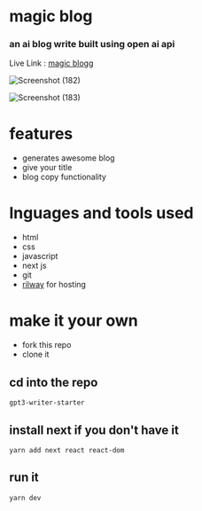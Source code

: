 # magic blog
### an ai blog write built using open ai api

Live Link  : [magic blogg](https://magic-blogg.up.railway.app/)

![Screenshot (182)](https://user-images.githubusercontent.com/66735394/212326109-6f9b9ee2-ab6b-4859-a692-7811a6c71694.png)

![Screenshot (183)](https://user-images.githubusercontent.com/66735394/212326207-b4f72dc3-b7a9-4bfb-b32b-70e641760c4a.png)

# features
- generates awesome blog
- give your title
- blog copy functionality

# lnguages and tools used
- html
- css
- javascript
- next js
- git
- [rilway](https://railway.app/) for hosting

# make it your own
- fork this repo
- clone it
## cd into the repo
```gpt3-writer-starter```

## install next if you don't have it
```yarn add next react react-dom```

## run it
```yarn dev```
